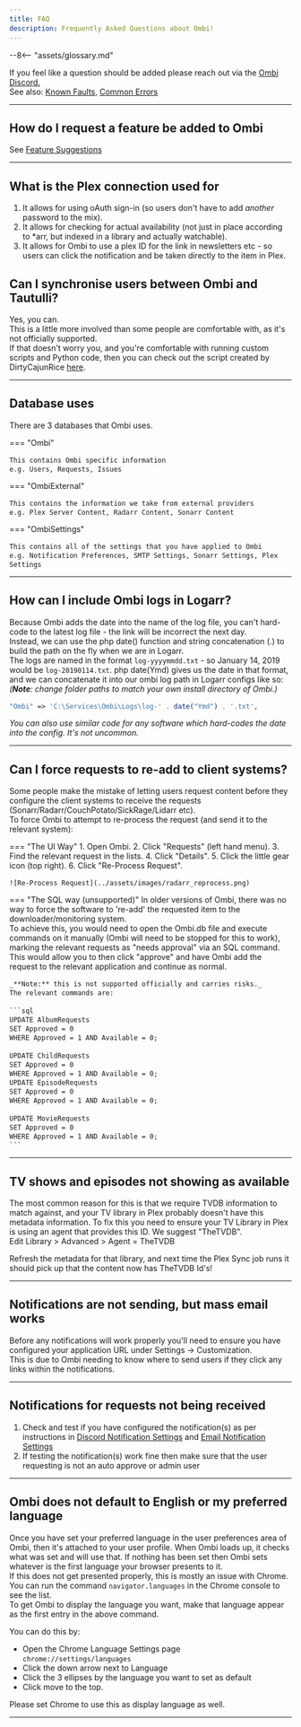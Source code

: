 ```yaml
---
title: FAQ
description: Frequently Asked Questions about Ombi!
---
```


--8<-- "assets/glossary.md"

If you feel like a question should be added please reach out via the [Ombi Discord.](https://discord.gg/Sa7wNWb)  
See also: [Known Faults](known-faults), [Common Errors](common-errors)

***

## How do I request a feature be added to Ombi

See [Feature Suggestions](../../guides/feature-suggestions)
***

## What is the Plex connection used for

1) It allows for using oAuth sign-in (so users don't have to add _another_ password to the mix).
1) It allows for checking for actual availability (not just in place according to *arr, but indexed in a library and actually watchable).
1) It allows for Ombi to use a plex ID for the link in newsletters etc - so users can click the notification and be taken directly to the item in Plex.

## Can I synchronise users between Ombi and Tautulli?

Yes, you can.  
This is a little more involved than some people are comfortable with, as it's not officially supported.  
If that doesn't worry you, and you're comfortable with running custom scripts and Python code, then you can check out the script created by DirtyCajunRice [here](../info/ombi-tautulli.md).
***

## Database uses

There are 3 databases that Ombi uses.

=== "Ombi"

    This contains Ombi specific information  
    e.g. Users, Requests, Issues

=== "OmbiExternal"

    This contains the information we take from external providers  
    e.g. Plex Server Content, Radarr Content, Sonarr Content

=== "OmbiSettings"

    This contains all of the settings that you have applied to Ombi  
    e.g. Notification Preferences, SMTP Settings, Sonarr Settings, Plex Settings

***

## How can I include Ombi logs in Logarr?

Because Ombi adds the date into the name of the log file, you can't hard-code to the latest log file - the link will be incorrect the next day.  
Instead, we can use the php date() function and string concatenation (.) to build the path on the fly when we are in Logarr.  
The logs are named in the format `log-yyyymmdd.txt` - so January 14, 2019 would be `log-20190114.txt`. php date(Ymd) gives us the date in that format, and we can concatenate it into our ombi log path in Logarr configs like so:  
_(**Note**: change folder paths to match your own install directory of Ombi.)_  

```php
"Ombi" => 'C:\Services\Ombi\Logs\log-' . date("Ymd") . '.txt',
```

_You can also use similar code for any software which hard-codes the date into the config. It's not uncommon._

***

## Can I force requests to re-add to client systems?

Some people make the mistake of letting users request content before they configure the client systems to receive the requests (Sonarr/Radarr/CouchPotato/SickRage/Lidarr etc).  
To force Ombi to attempt to re-process the request (and send it to the relevant system):

=== "The UI Way"
    1. Open Ombi.
    2. Click "Requests" (left hand menu).
    3. Find the relevant request in the lists.
    4. Click "Details".
    5. Click the little gear icon (top right).
    6. Click "Re-Process Request".

    ![Re-Process Request](../assets/images/radarr_reprocess.png)

=== "The SQL way (unsupported)"
    In older versions of Ombi, there was no way to force the software to 're-add' the requested item to the downloader/monitoring system.  
    To achieve this, you would need to open the Ombi.db file and execute commands on it manually (Ombi will need to be stopped for this to work), marking the relevant requests as "needs approval" via an SQL command.  
    This would allow you to then click "approve" and have Ombi add the request to the relevant application and continue as normal.  

    _**Note:** this is not supported officially and carries risks._  
    The relevant commands are:  

    ```sql
    UPDATE AlbumRequests
    SET Approved = 0
    WHERE Approved = 1 AND Available = 0;

    UPDATE ChildRequests
    SET Approved = 0
    WHERE Approved = 1 AND Available = 0;
    UPDATE EpisodeRequests
    SET Approved = 0
    WHERE Approved = 1 AND Available = 0;

    UPDATE MovieRequests
    SET Approved = 0 
    WHERE Approved = 1 AND Available = 0;
    ```

***

## TV shows and episodes not showing as available

The most common reason for this is that we require TVDB information to match against, and your TV library in Plex probably doesn't have this metadata information.
To fix this you need to ensure your TV Library in Plex is using an agent that provides this ID. We suggest "TheTVDB".  
Edit Library > Advanced > Agent = TheTVDB

Refresh the metadata for that library, and next time the Plex Sync job runs it should pick up that the content now has TheTVDB Id's!
***

## Notifications are not sending, but mass email works

Before any notifications will work properly you'll need to ensure you have configured your application URL under Settings -> Customization.  
This is due to Ombi needing to know where to send users if they click any links within the notifications.
***

## Notifications for requests not being received

1. Check and test if you have configured the notification(s) as per instructions in [Discord Notification Settings](../settings/notifications/discord) and [Email Notification Settings](../settings/notifications/email)
2. If testing the notification(s) work fine then make sure that the user requesting is not an auto approve or admin user

***

## Ombi does not default to English or my preferred language

Once you have set your preferred language in the user preferences area of Ombi, then it's attached to your user profile. When Ombi loads up, it checks what was set and will use that. If nothing has been set then Ombi sets whatever is the first language your browser presents to it.  
If this does not get presented properly, this is mostly an issue with Chrome.  
You can run the command `navigator.languages` in the Chrome console to see the list.  
To get Ombi to display the language you want, make that language appear as the first entry in the above command.

You can do this by:

- Open the Chrome Language Settings page  
`chrome://settings/languages`
- Click the down arrow next to Language
- Click the 3 ellipses by the language you want to set as default
- Click move to the top.

Please set Chrome to use this as display language as well.
***

